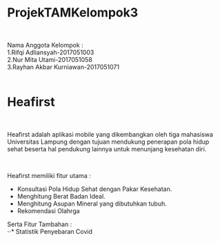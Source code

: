 # ProjekTAMKelompok3

![<img src="https://user-images.githubusercontent.com/71004111/164275818-9fce82c1-38d4-48a8-af31-9cc0182f4897.svg" width="200" height="200"/>](https://user-images.githubusercontent.com/71004111/164275818-9fce82c1-38d4-48a8-af31-9cc0182f4897.svg)

<br>
Nama Anggota Kelompok : <br>
1.Rifqi Adliansyah-2017051003<br>
2.Nur Mita Utami-2017051058<br>
3.Rayhan Akbar Kurniawan-2017051071<br><br>


<h1>Heafirst</h1> <br>
<p>Heafirst adalah aplikasi mobile yang dikembangkan oleh tiga mahasiswa Universitas Lampung dengan tujuan mendukung penerapan pola hidup sehat beserta hal pendukung lainnya untuk menunjang kesehatan diri.</p><br>

Heafirst memiliki fitur utama :<br>
<ul>
<li>Konsultasi Pola Hidup Sehat dengan Pakar Kesehatan.<br></li>
<li> Menghitung Berat Badan Ideal.<br></li>
<li>Menghitung Asupan Mineral yang dibutuhkan tubuh.<br></li>
<li> Rekomendasi Olahrga<br></li></ul>
Serta Fitur Tambahan :<br>
⋅⋅* Statistik Penyebaran Covid






